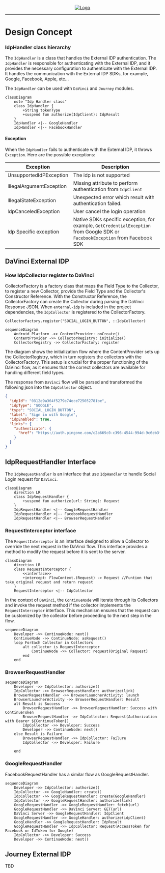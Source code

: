 <p align="center">
  <a href="https://github.com/ForgeRock/ping-android-sdk">
    <img src="https://www.pingidentity.com/content/dam/picr/nav/Ping-Logo-2.svg" alt="Logo">
  </a>
  <hr/>
</p>

# Design Concept

### IdpHandler class hierarchy

The `IdpHandler` is a class that handles the External IDP authentication. The `IdpHandler` is responsible for
authenticating with the External IDP, and it provides the necessary configuration to authenticate with the External IDP.
It handles the communication with the External IDP SDKs, for example, Google, Facebook, Apple, etc...

The `IdpHandler` can be used with `DaVinci` and `Journey` modules.

```mermaid
classDiagram
    note "Idp Handler class"
    class IdpHandler {
        +String tokenType
        +suspend fun authorize(IdpClient): IdpResult
    }
    IdpHandler <|-- GoogleHandler
    IdpHandler <|-- FacebookHandler
```

#### Exception

When the `IdpHandler` fails to authenticate with the External IDP, it throws `Exception`. Here are the possible
exceptions:

| Exception                | Description                                                                                                                     |
|--------------------------|---------------------------------------------------------------------------------------------------------------------------------|
| UnsupportedIdPException  | The idp is not supported                                                                                                        |
| IllegalArgumentException | Missing attribute to perform authentication from `IdpClient`                                                                    |
| IllegalStateException    | Unexpected error which result with authentication failed.                                                                       |
| IdpCanceledException     | User cancel the login operation                                                                                                 |
| Idp Specific exception   | Native SDKs specific exception, for example, `GetCredentialException` from Google SDK  or `FacebookException` from Facebook SDK | 

## DaVinci External IDP

### How IdpCollector register to DaVinci

CollectorFactory is a factory class that maps the Field Type to the Collector, to register a new Collector, provide the
Field Type and the Collector's Constructor Reference. With the Constructor Reference, the CollectorFactory can create
the Collector during parsing the DaVinci Response JSON.
When `enternal-idp` is included in the project dependencies, the `IdpCollector` is registered to the CollectorFactory.

```
CollectorFactory.register("SOCIAL_LOGIN_BUTTON", ::IdpCollector)
```

```mermaid
sequenceDiagram
    Android Platform ->> ContentProvider: onCreate()
    ContentProvider ->> CollectorRegistry: initialize()
    CollectorRegistry ->> CollectorFactory: register
```

The diagram shows the initialization flow where the ContentProvider sets up the CollectorRegistry, which in turn
registers the
collectors with the CollectorFactory. This setup is crucial for the proper functioning of the DaVinci flow, as it
ensures that the correct collectors are available for handling different field types.

The response from `DaVinci` flow will be parsed and transformed the following json into the `IdpCollector` object.

```json
{
  "idpId": "0812e9a364f5279e74ece725052781be",
  "idpType": "GOOGLE",
  "type": "SOCIAL_LOGIN_BUTTON",
  "label": "Sign in with Google",
  "idpEnabled": true,
  "links": {
    "authenticate": {
      "href": "https://auth.pingone.com/c2a669c0-c396-4544-994d-9c6eb3fb1602/davinci/connections/0812e9a364f5279e74ece725052781be/capabilities/loginFirstFactor?interactionId=035036ba-921e-4da3-a26e-bead397b5171&interactionToken=18c13362061eaf160486da3412ef4d9d5c356bf4b93116d426f4322ffdd16b3ce3a4dc7a33921a5eb4aabc778b936f551359663b243e1102287da6095bab21c4afcbdc317781d62db283ff7efd474503cc0e5dc6c95be80e44948ee875ad4ac5294fa41fba13bf70d21e3cf17b1f236a1d1db5e1ad4cb259bc7987edb092ab64&skRefreshToken=true"
    }
  }
}
```

## IdpRequestHandler Interface

The `IdpRequestHandler` is an interface that use `IdpHandler` to handle Social Login request for `DaVinci`.

```mermaid
classDiagram
    direction LR
    class IdpRequestHandler {
        +suspend fun authorize(url: String): Request
    }
    IdpRequestHandler <|-- GoogleRequestHandler
    IdpRequestHandler <|-- FacebookRequestHandler
    IdpRequestHandler <|-- BrowserRequestHandler
```

### RequestInterceptor interface

The `RequestInterceptor` is an interface designed to allow a Collector to override the next request in the DaVinci flow.
This interface provides a method to modify the request before it is sent to the server.

```mermaid
classDiagram
    direction LR
    class RequestInterceptor {
        <<interface>>
        +intercept: FlowContext.(Request) -> Request //Funtion that take original request and return request
    }
    RequestInterceptor <|-- IdpCollector
```

In the context of `DaVinci`, the `ContinueNode` will iterate through its Collectors and invoke the request method if the
collector implements the `RequestInterceptor` interface. This mechanism ensures that the request can be customized by
the
collector before proceeding to the next step in the flow.

```mermaid
sequenceDiagram
    Developer ->> ContinueNode: next()
    ContinueNode ->> ContinueNode: asRequest()
    loop ForEach Collector in Collectors
        alt collector is RequestInterceptor
            ContinueNode ->> Collector: request(Original Request)
        end
    end
```

### BrowserRequestHandler

```mermaid
sequenceDiagram
    Developer ->> IdpCollector: authorize()
    IdpCollector ->> BrowserRequestHandler: authorize(link)
    BrowserRequestHandler ->> BrowserLauncherActivity: launch
    BrowserLauncherActivity ->> BrowserRequestHandler: Result
    alt Result is Success
        BrowserRequestHandler ->> BrowserRequestHandler: Success with ContinueToken
        BrowserRequestHandler ->> IdpCollector: Request(Authorization with Bearer ${ContinueToken})
        IdpCollector ->> Developer: Success
        Developer ->> ContinueNode: next()
    else Result is Failure
        BrowserRequestHandler ->> IdpCollector: Failure
        IdpCollector ->> Developer: Failure

    end
```

### GoogleRequestHandler

FacebookRequestHandler has a similar flow as GoogleRequestHandler.

```mermaid
sequenceDiagram
    Developer ->> IdpCollector: authorize()
    IdpCollector ->> GoogleHandler: create()
    IdpCollector ->> GoogleRequestHandler: create(GoogleHandler)
    IdpCollector ->> GoogleRequestHandler: authorize(link)
    GoogleRequestHandler ->> GoogleRequestHandler: fetch(url)
    GoogleRequestHandler ->> DaVinci Server: GET(url)
    DaVinci Server ->> GoogleRequestHandler: IdpClient
    GoogleRequestHandler ->> GoogleHandler: authorize(idpClient)
    GoogleHandler ->> GoogleRequestHandler: IdpResult
    GoogleRequestHandler ->> IdpCollector: Request(AccessToken for Facebook or IdToken for Google)
    IdpCollector ->> Developer: Success
    Developer ->> ContinueNode: next()
```

## Journey External IDP

TBD
